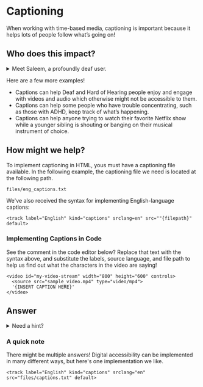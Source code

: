 # Captioning

When working with time-based media, captioning is important because it helps lots of people follow what’s going on!

## Who does this impact?


<details><summary>Meet Saleem, a profoundly deaf user.</summary>
  
  ### Saleem Says
"I'm fluent in American Sign Language, but people don't realize that it's different from English and things can be difficult for me to understand."
  
  ### About Saleem

  * Saleem is 22 years old and lives with his family in Boston. He’s profoundly deaf and is fluent in American Sign Language (ASL).
  * He’s currently unemployed, and plans to get some more training at college to help him find a job. He started a catering course last year but the interpreter they provided wasn’t fully qualified and didn’t have much experience. Saleem got behind and gave up.
  * He isn’t very confident about learning new things. He struggles with English because of the differences with ASL in grammar and vocabulary.
  * Saleem uses ASL as his main language, English is his second languages, and always has video captions switched on.
  
  ### Saleem's Technology
  * Saleem has an Android tablet, and loves being able to sign to his friends on video chat. He's sharing his family's laptop until he can afford his own.
  * He also has an iPhone that his brother gave him. He's tried using it for video chat, but it's harder to see what people are saying as the screen's quite small.
  
  ### Saleem's Goals/Wishes
  * Saleem wants more people to know ASL. His brother signs well and his parents know a bit, but they're the only ones in his family who do.
  * He'd like captions (subtitles) to be more available and to make sense - sometimes they're rubbish and you don't know what they mean. Other times, they're not available and you can't understand the full context, especially for audio-heavy apps like TikTok and Clubhouse.
</details>

Here are a few more examples!
  * Captions can help Deaf and Hard of Hearing people enjoy and engage with videos and audio which otherwise might not be accessible to them.
  * Captions can help some people who have trouble concentrating, such as those with ADHD, keep track of what’s happening.
  * Captions can help anyone trying to watch their favorite Netflix show while a younger sibling is shouting or banging on their musical instrument of choice.

## How might we help?
To implement captioning in HTML, yous must have a captioning file available. In the following example, the captioning file we need is located at the following path.

```
files/eng_captions.txt
```

We've also received the syntax for implementing English-language captions:

```
<track label="English" kind="captions" srclang=en" src=""{filepath}" default>
```

### Implementing Captions in Code

See the comment in the code editor below? Replace that text with the syntax above, and substitute the labels, source language, and file path to help us find out what the characters in the video are saying!

```
<video id="my-video-stream" width="800" height="600" controls>
  <source src="sample_video.mp4" type="video/mp4"> 
  '{INSERT CAPTION HERE}'
</video>
```




## Answer

<details><summary>Need a hint?</summary>
Try checking out the syntax for implementing English-language captions provided above!
</details>

### A quick note
There might be multiple answers! Digital accessibility can be implemented in many different ways, but here's one implementation we like.

```
<track label="English" kind="captions" srclang="en" src="files/captions.txt" default>
```

